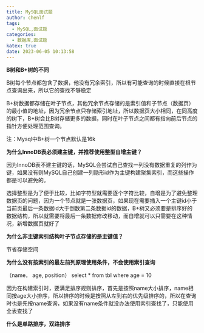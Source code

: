 ```yaml
---
title: MySQL面试题
author: chenlf
tags:
  - MySQL,面试题
categories:
  - 数据库,面试题
katex: true
date: 2023-06-05 10:13:58
---
```


**B树和B+树的不同**

B树每个节点都包含了数据，他没有冗余索引，所以有可能查询的时候直接在根节点查询出来，所以它的查找不够稳定

B+树数据都存储在叶子节点，其他冗余节点存储的是索引值和子节点（数据页）的最小值的地址，因为冗余节点只存储索引地址，所以数据页大小相同，在同高度的树下，B+树会比B树存储更多的数据，同时在叶子节点之间都有指向前后节点的指针方便处理范围查询。

注：Mysql中B+树一个节点默认是16k

**为什么InnoDB表必须建主键，并推荐使用整型自增主键？**

因为InnoDB表不建主键的话，MySQL会尝试自己查找一列没有数据重复的列作为键，如果没有则MySQL自己创建一列隐形id作为主键构建聚集索引，而这些操作都是可以避免的。

选择整型是为了便于比较，比如字符型就需要逐个字符比较，自增是为了避免整理数据页的问题，因为一个节点就是一张数据页，如果现在需要插入一个主键id小于当前页最后一条数据id大于倒数第二条数据id的数据，B+树又必须要是排序好的数据结构，所以就需要将最后一条数据修改移动，而自增就可以只需要在这种情况，新增数据页就好了

**为什么非主键索引结构叶子节点存储的是主键值？**

节省存储空间

**为什么没有按索引的最左前列原理使用条件，不会使用索引查询**

（name， age, position）     select * from tbl where age = 10

因为在构建索引时，要满足排序规则排序，首先是按照name大小排序，name相同按age大小排序，所以排序的时候是按照从左到右的优先级排序的，所以在查询时也是先按name查询，如果没有name条件就没办法使用索引查找了，只能使用全表查找了

**什么是单路排序，双路排序**
